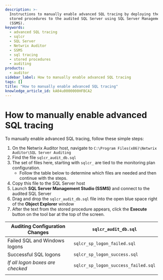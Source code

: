 ```yaml
---
description: >-
  Instructions to manually enable advanced SQL tracing by deploying the sqlcr
  stored procedures to the audited SQL Server using SQL Server Management Studio
  (SSMS).
keywords:
  - advanced SQL tracing
  - sqlcr
  - SQL Server
  - Netwrix Auditor
  - SSMS
  - sql tracing
  - stored procedures
  - auditing
products:
  - auditor
sidebar_label: How to manually enable advanced SQL tracing
tags: []
title: "How to manually enable advanced SQL tracing"
knowledge_article_id: kA04u0000000HFBCA2
---
```


# How to manually enable advanced SQL tracing

To manually enable advanced SQL tracing, follow these simple steps:

1. On the Netwrix Auditor host, navigate to `C:\Program Files(x86)\Netwrix Auditor\SQL Server Auditing`
2. Find the file `sqlcr_audit_db.sql`
3. The set of files here, starting with `sqlcr_` are tied to the monitoring plan configuration.
   - Follow the table below to determine which files are needed and then continue with the steps.
4. Copy this file to the SQL Server host
5. Launch **SQL Server Management Studio (SSMS)** and connect to the audited SQL Server
6. Drag and drop the `sqlcr_audit_db.sql` file into the open blue space right of the **Object Explorer** window
7. After the text from the stored procedure appears, click the **Execute** button on the tool bar at the top of the screen.

| Auditing Configuration Changes | `sqlcr_audit_db.sql` |
|---|---|
| Failed SQL and Windows logons | `sqlcr_sp_logon_failed.sql` |
| Successful SQL logons | `sqlcr_sp_logon_success.sql` |
| *If all logon boxes are checked* | `sqlcr_sp_logon_success_failed.sql` |
|  |  |
